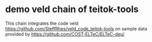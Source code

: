 # demo veld chain of teitok-tools

This chain integrates the code veld https://github.com/SteffRhes/veld_code_teitok-tools on sample
data provided by https://github.com/COST-ELTeC/ELTeC-deu/
